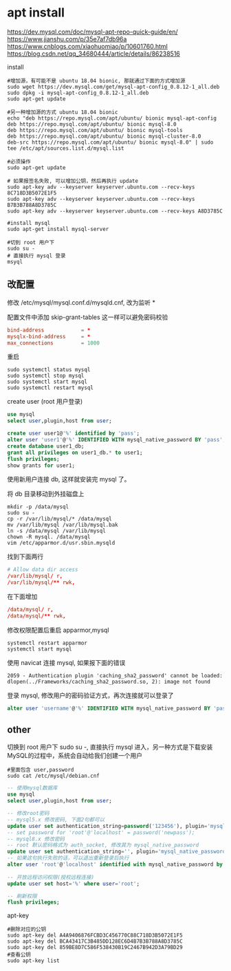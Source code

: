 # apt install

<https://dev.mysql.com/doc/mysql-apt-repo-quick-guide/en/>
<https://www.jianshu.com/p/35e7af7db96a>  
<https://www.cnblogs.com/xiaohuomiao/p/10601760.html>  
<https://blog.csdn.net/qq_34680444/article/details/86238516>

install

```shell
#增加源，有可能不是 ubuntu 18.04 bionic, 那就通过下面的方式增加源
sudo wget https://dev.mysql.com/get/mysql-apt-config_0.8.12-1_all.deb
sudo dpkg -i mysql-apt-config_0.8.12-1_all.deb
sudo apt-get update

#另一种增加源的方式 ubuntu 18.04 bionic
echo "deb https://repo.mysql.com/apt/ubuntu/ bionic mysql-apt-config
deb https://repo.mysql.com/apt/ubuntu/ bionic mysql-8.0
deb https://repo.mysql.com/apt/ubuntu/ bionic mysql-tools
deb https://repo.mysql.com/apt/ubuntu/ bionic mysql-cluster-8.0
deb-src https://repo.mysql.com/apt/ubuntu/ bionic mysql-8.0" | sudo tee /etc/apt/sources.list.d/mysql.list

#必须操作
sudo apt-get update

# 如果报签名失败, 可以增加公钥，然后再执行 update
sudo apt-key adv --keyserver keyserver.ubuntu.com --recv-keys 8C718D3B5072E1F5
sudo apt-key adv --keyserver keyserver.ubuntu.com --recv-keys B7B3B788A8D3785C
sudo apt-key adv --keyserver keyserver.ubuntu.com --recv-keys A8D3785C

#install mysql
sudo apt-get install mysql-server

#切到 root 用户下
sudo su -
# 直接执行 mysql 登录
msyql
```

## 改配置

修改 /etc/mysql/mysql.conf.d/mysqld.cnf, 改为监听 *

配置文件中添加 skip-grant-tables 这一样可以避免密码校验

```conf
bind-address            = *
mysqlx-bind-address     = *
max_connections         = 1000
```

重启

```shell
sudo systemctl status mysql
sudo systemctl stop mysql
sudo systemctl start mysql
sudo systemctl restart mysql
```

create user (root 用户登录)

```sql
use mysql
select user,plugin,host from user;

create user user1@'%' identified by 'pass';
alter user 'user1'@'%' IDENTIFIED WITH mysql_native_password BY 'pass';
create database user1_db;
grant all privileges on user1_db.* to user1;
flush privileges;
show grants for user1;
```

使用新用户连接 db, 这样就安装完 mysql 了。

将 db 目录移动到外挂磁盘上

```shell
mkdir -p /data/mysql
sudo su -
cp -r /var/lib/mysql/* /data/mysql
mv /var/lib/mysql /var/lib/mysql.bak
ln -s /data/mysql /var/lib/mysql
chown -R mysql. /data/mysql
vim /etc/apparmor.d/usr.sbin.mysqld
```

找到下面两行

```conf
# Allow data dir access
/var/lib/mysql/ r,
/var/lib/mysql/** rwk,
```

在下面增加

```conf
/data/mysql/ r,
/data/mysql/** rwk,
```

修改权限配置后重启 apparmor,mysql

```shell
systemctl restart apparmor
systemctl start mysql
```

使用 navicat 连接 mysql, 如果报下面的错误

```text
2059 - Authentication plugin 'caching_sha2_password' cannot be loaded: dlopen(../Frameworks/caching_sha2_password.so, 2): image not found
```

登录 mysql, 修改用户的密码验证方式，再次连接就可以登录了

```sql
alter user 'username'@'%' IDENTIFIED WITH mysql_native_password BY 'password';
```

## other

切换到 root 用户下 sudo su -, 直接执行 mysql 进入，另一种方式是下载安装MySQL的过程中，系统会自动给我们创建一个用户

```shell
#里面包含 user,password
sudo cat /etc/mysql/debian.cnf
```

```sql
-- 使用mysql数据库
use mysql
select user,plugin,host from user;

-- 修改root密码
-- mysql5.x 修改密码, 下面2句都可以
update user set authentication_string=password('123456'), plugin='mysql_native_password' where user='root';
-- set password for 'root'@'localhost' = password('newpass');
-- mysql8.x 修改密码
-- root 默认密码格式为 auth_socket, 修改其为 mysql_native_password
update user set authentication_string='', plugin='mysql_native_password' where user='root';
-- 如果这句执行失败的话，可以退出重新登录后执行
alter user 'root'@'localhost' identified with mysql_native_password by 'password';
    
-- 开放远程访问权限(授权远程连接)
update user set host='%' where user='root';

-- 刷新权限
flush privileges;
```

apt-key

```shell
#删除对应的公钥
sudo apt-key del A4A9406876FCBD3C456770C88C718D3B5072E1F5
sudo apt-key del BCA43417C3B485DD128EC6D4B7B3B788A8D3785C
sudo apt-key del 859BE8D7C586F538430B19C2467B942D3A79BD29
#查看公钥
sudo apt-key list
```
